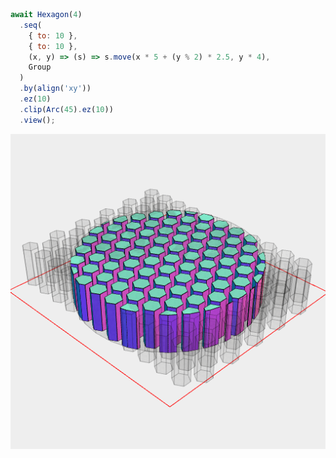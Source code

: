 ```JavaScript
await Hexagon(4)
  .seq(
    { to: 10 },
    { to: 10 },
    (x, y) => (s) => s.move(x * 5 + (y % 2) * 2.5, y * 4),
    Group
  )
  .by(align('xy'))
  .ez(10)
  .clip(Arc(45).ez(10))
  .view();
```

![Image](honeycomb.md.$1.png)
